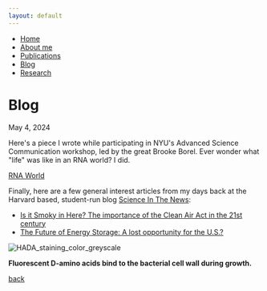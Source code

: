 ```yaml
---
layout: default
---
```

- [Home](.)
- [About me](./about-me.html)
- [Publications](./publications.html)
- [Blog](./blog.html)
- [Research](./research.html)


# Blog

May 4, 2024

Here's a piece I wrote while participating in NYU's Advanced Science Communication workshop, led by the great Brooke Borel. Ever wonder what "life" was like in an RNA world? I did. 

[RNA World](./rna_world.html)

Finally, here are a few general interest articles from my days back at the Harvard based, student-run blog [Science In The News](https://sitn.hms.harvard.edu/):

- [Is it Smoky in Here? The importance of the Clean Air Act in the 21st century](https://sitn.hms.harvard.edu/flash/2019/smokey-importance-clean-air-act-21st-century/)
- [The Future of Energy Storage: A lost opportunity for the U.S.?](https://sitn.hms.harvard.edu/flash/2017/future-energy-storage-lost-opportunity-u-s/)

![HADA_staining_color_greyscale](https://user-images.githubusercontent.com/10761538/123298735-cc4b8500-d4e6-11eb-91ef-53e0e6c2a6a4.png)

**Fluorescent D-amino acids bind to the bacterial cell wall during growth.**

[back](./)
